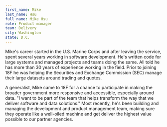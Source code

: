 ```yaml
---
first_name: Mike
last_name: Hsu
full_name: Mike Hsu
role: Product manager
team: Delivery
city: Washington
state: D.C.
---
```

Mike's career started in the U.S. Marine Corps and after leaving the service, spent several years working in software development. He's written code for large systems and managed projects and teams doing the same. All told he has more than  30 years of experience working in the field. Prior to joining 18F he was helping the Securities and Exchange Commission (SEC) manage their large datasets around trading and quotes.

A generalist, Mike came to 18F for a chance to participate in making the broader government more responsive and accessible, especially around data. "I want to be part of the team that helps transform the way that we deliver software and data solutions." Most recently, he's been building and managing the development and product management team, making sure they operate like a well-oiled machine and get deliver the highest value possible to our partner agencies.
